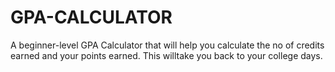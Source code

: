 # GPA-CALCULATOR
A beginner-level GPA Calculator that will help you calculate the no of credits earned and your points earned. This willtake you back to your college days.
